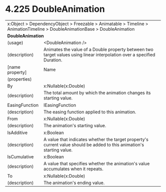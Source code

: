 <html dir="LTR" xmlns:mshelp="http://msdn.microsoft.com/mshelp" xmlns:ddue="http://ddue.schemas.microsoft.com/authoring/2003/5" xmlns:xlink="http://www.w3.org/1999/xlink" xmlns:tool="http://www.microsoft.com/tooltip">

<body>
 <input type="hidden" id="userDataCache" class="userDataStyle">
 <input type="hidden" id="hiddenScrollOffset">
 <img id="dropDownImage" style="display:none; height:0; width:0;" src="../local/drpdown.gif">
 <img id="dropDownHoverImage" style="display:none; height:0; width:0;" src="../local/drpdown_orange.gif">
 <img id="collapseImage" style="display:none; height:0; width:0;" src="../local/collapse.gif">
 <img id="expandImage" style="display:none; height:0; width:0;" src="../local/exp.gif">
 <img id="collapseAllImage" style="display:none; height:0; width:0;" src="../local/collall.gif">
 <img id="expandAllImage" style="display:none; height:0; width:0;" src="../local/expall.gif">
 <img id="copyImage" style="display:none; height:0; width:0;" src="../local/copycode.gif">
 <img id="copyHoverImage" style="display:none; height:0; width:0;" src="../local/copycodeHighlight.gif">
 <div id="header"><h1 class="heading">4.225 DoubleAnimation</h1></div>

 <div id="mainSection">
 <div id="mainBody">
 <div id="allHistory" class="saveHistory" onsave="saveAll()" onload="loadAll()"></div>
 <p xmlns:wsd="http://wsdev.schemas.microsoft.com/authoring/2008/2" xmlns:msxsl="urn:schemas-microsoft-com:xslt" xmlns:script="urn:script" xmlns:build="urn:build">
 </p>
 <div id="sectionSection0" class="section" name="collapseableSection">
 <content xmlns="http://ddue.schemas.microsoft.com/authoring/2003/5" xmlns:wsd="http://wsdev.schemas.microsoft.com/authoring/2008/2" xmlns:msxsl="urn:schemas-microsoft-com:xslt" xmlns:script="urn:script" xmlns:build="urn:build">
 </content>
 </div>
 <div id="sectionSection1" class="section" name="collapseableSection">
 <content xmlns="http://ddue.schemas.microsoft.com/authoring/2003/5" xmlns:wsd="http://wsdev.schemas.microsoft.com/authoring/2008/2" xmlns:msxsl="urn:schemas-microsoft-com:xslt" xmlns:script="urn:script" xmlns:build="urn:build">
 <table class="ProtocolAuthoredTable" xmlns="">
 <tr><td colspan="2">
<mshelp:link keywords="c0d383e4-fcdb-4546-a06b-81c262fe2a5e" tabindex="0">x:Object</mshelp:link> &gt; <mshelp:link keywords="44a6e58f-41e0-4602-b1d2-75a9b44a5acb" tabindex="0">DependencyObject</mshelp:link> &gt; <mshelp:link keywords="14abf0ee-8f63-4ed1-80bd-0b71e55f11cb" tabindex="0">Freezable</mshelp:link> &gt; <mshelp:link keywords="4853919b-6874-4e1c-9343-c5cac9c192f9" tabindex="0">Animatable</mshelp:link> &gt; <mshelp:link keywords="804f6a09-43b5-42cc-ba0d-9961bceb5166" tabindex="0">Timeline</mshelp:link> &gt; <mshelp:link keywords="42c3e52c-aa6a-4ec4-b081-7575e1e90537" tabindex="0">AnimationTimeline</mshelp:link> &gt; <mshelp:link keywords="7ee314e6-408f-4d5c-a8f2-281e4a2d0d37" tabindex="0">DoubleAnimationBase</mshelp:link> &gt; <mshelp:link keywords="fdb98a30-99d5-4559-b0d2-f5a9032bdba5" tabindex="0">DoubleAnimation</mshelp:link> </td>
 </tr>
 <tr><td colspan="2">
 <b>DoubleAnimation</b> </td>
 </tr>
 <tr><td><div class="indent0">(usage)</div></td>
 <td>&lt;DoubleAnimation /&gt;</td>
 </tr>
 <tr><td><div class="indent0">(description)</div></td>
 <td>Animates the value of a Double property between two target values using linear interpolation over a specified Duration.</td>
 </tr>
 <tr><td><div class="indent0">[name property]</div></td>
 <td><mshelp:link keywords="804f6a09-43b5-42cc-ba0d-9961bceb5166" tabindex="0">Name</mshelp:link></td>
 </tr>
 <tr><td><div class="indent0">(properties)</div></td>
 <td></td>
 </tr>
 <tr><td><div class="indent2">By</div></td>
 <td><mshelp:link keywords="d703c73c-7207-46e7-a8b3-09d16978cead" tabindex="0">x:Nullable</mshelp:link>(<mshelp:link keywords="19251929-7346-482e-8521-cd221205d449" tabindex="0">x:Double</mshelp:link>)</td>
 </tr>
 <tr><td><div class="indent4">(description)</div></td>
 <td>The total amount by which the animation changes its starting value.</td>
 </tr>
 <tr><td><div class="indent2">EasingFunction</div></td>
 <td><mshelp:link keywords="e3edc66d-0166-4444-aa7e-3c9f905a9a45" tabindex="0">IEasingFunction</mshelp:link></td>
 </tr>
 <tr><td><div class="indent4">(description)</div></td>
 <td>The easing function applied to this animation.</td>
 </tr>
 <tr><td><div class="indent2">From</div></td>
 <td><mshelp:link keywords="d703c73c-7207-46e7-a8b3-09d16978cead" tabindex="0">x:Nullable</mshelp:link>(<mshelp:link keywords="19251929-7346-482e-8521-cd221205d449" tabindex="0">x:Double</mshelp:link>)</td>
 </tr>
 <tr><td><div class="indent4">(description)</div></td>
 <td>The animation's starting value.</td>
 </tr>
 <tr><td><div class="indent2">IsAdditive</div></td>
 <td><mshelp:link keywords="c4ef5482-3a69-411e-bd77-93ce44c968a9" tabindex="0">x:Boolean</mshelp:link></td>
 </tr>
 <tr><td><div class="indent4">(description)</div></td>
 <td>A value that indicates whether the target property's current value should be added to this animation's starting value.</td>
 </tr>
 <tr><td><div class="indent2">IsCumulative</div></td>
 <td><mshelp:link keywords="c4ef5482-3a69-411e-bd77-93ce44c968a9" tabindex="0">x:Boolean</mshelp:link></td>
 </tr>
 <tr><td><div class="indent4">(description)</div></td>
 <td>A value that specifies whether the animation's value accumulates when it repeats.</td>
 </tr>
 <tr><td><div class="indent2">To</div></td>
 <td><mshelp:link keywords="d703c73c-7207-46e7-a8b3-09d16978cead" tabindex="0">x:Nullable</mshelp:link>(<mshelp:link keywords="19251929-7346-482e-8521-cd221205d449" tabindex="0">x:Double</mshelp:link>)</td>
 </tr>
 <tr><td><div class="indent4">(description)</div></td>
 <td>The animation's ending value.</td>
 </tr>
</table>
 </content>
 </div>
 <!--[if gte IE 5]>
 <tool:tip element="languageFilterToolTip" avoidmouse="false"/>
 <![endif]-->
 </div>
 <a name="feedback"></a><span></span>
 </div>
</body></html>
